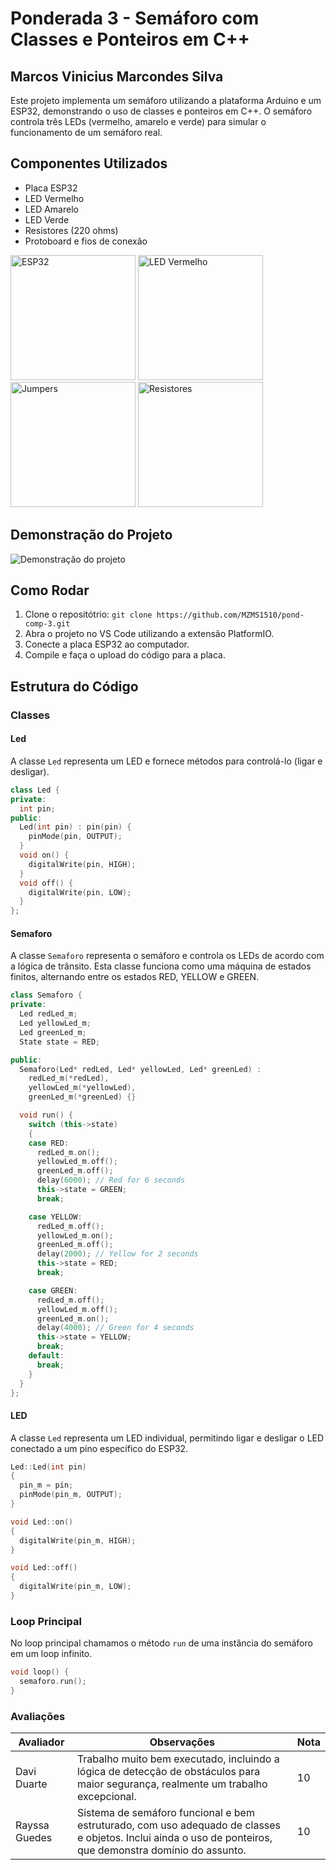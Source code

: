 # Ponderada 3 - Semáforo com Classes e Ponteiros em C++

## Marcos Vinicius Marcondes Silva

Este projeto implementa um semáforo utilizando a plataforma Arduino e um ESP32, demonstrando o uso de classes e ponteiros em C++. O semáforo controla três LEDs (vermelho, amarelo e verde) para simular o funcionamento de um semáforo real.

## Componentes Utilizados

- Placa ESP32
- LED Vermelho
- LED Amarelo
- LED Verde
- Resistores (220 ohms)
- Protoboard e fios de conexão

<img src="https://mm.digikey.com/Volume0/opasdata/d220001/medias/images/425/MFG_ESP32-DEVKITC-VIE.jpg?hidebanner=true" alt="ESP32" width="200" height="200" />

<img src="https://images.tcdn.com.br/img/img_prod/751846/led_difuso_3mm_vermelho_4049_1_650809d5daa4a4b8d0745bd94f5a95ec_20240418035744.jpg" alt="LED Vermelho" width="200" height="200" />

<img src="https://m.media-amazon.com/images/I/71DvlkHeCuL._AC_UF1000,1000_QL80_.jpg" alt="Jumpers" width="200" height="200" />

<img src="https://cdn.awsli.com.br/800x800/468/468162/produto/298521954cf2ed7ff4.jpg" alt="Resistores" width="200" height="200" />

## Demonstração do Projeto

![Demonstração do projeto](./assets/ponderada-semaforo.gif)

## Como Rodar

1. Clone o repositótrio: `git clone https://github.com/MZMS1510/pond-comp-3.git`
2. Abra o projeto no VS Code utilizando a extensão PlatformIO.
3. Conecte a placa ESP32 ao computador.
4. Compile e faça o upload do código para a placa.

## Estrutura do Código

### Classes

#### Led

A classe `Led` representa um LED e fornece métodos para controlá-lo (ligar e desligar).

```cpp
class Led {
private:
  int pin;
public:
  Led(int pin) : pin(pin) {
    pinMode(pin, OUTPUT);
  }
  void on() {
    digitalWrite(pin, HIGH);
  }
  void off() {
    digitalWrite(pin, LOW);
  }
};
```

#### Semaforo

A classe `Semaforo` representa o semáforo e controla os LEDs de acordo com a lógica de trânsito.
Esta classe funciona como uma máquina de estados finitos, alternando entre os estados RED, YELLOW e GREEN.

```cpp
class Semaforo {
private:
  Led redLed_m;
  Led yellowLed_m;
  Led greenLed_m;
  State state = RED;

public:
  Semaforo(Led* redLed, Led* yellowLed, Led* greenLed) :
    redLed_m(*redLed),
    yellowLed_m(*yellowLed),
    greenLed_m(*greenLed) {}

  void run() {
    switch (this->state)
    {
    case RED:
      redLed_m.on();
      yellowLed_m.off();
      greenLed_m.off();
      delay(6000); // Red for 6 seconds
      this->state = GREEN;
      break;

    case YELLOW:
      redLed_m.off();
      yellowLed_m.on();
      greenLed_m.off();
      delay(2000); // Yellow for 2 seconds
      this->state = RED;
      break;

    case GREEN:
      redLed_m.off();
      yellowLed_m.off();
      greenLed_m.on();
      delay(4000); // Green for 4 seconds
      this->state = YELLOW;
      break;
    default:
      break;
    }
  }
};
```

#### LED

A classe `Led` representa um LED individual, permitindo ligar e desligar o LED conectado a um pino específico do ESP32.

```cpp
Led::Led(int pin)
{
  pin_m = pin;
  pinMode(pin_m, OUTPUT);
}

void Led::on()
{
  digitalWrite(pin_m, HIGH);
}

void Led::off()
{
  digitalWrite(pin_m, LOW);
}
```

### Loop Principal

No loop principal chamamos o método `run` de uma instância do semáforo em um loop infinito.

```cpp
void loop() {
  semaforo.run();
}
```

### Avaliações

| Avaliador | Observações | Nota |
| --- | --- | --- |
| Davi Duarte | Trabalho muito bem executado, incluindo a lógica de detecção de obstáculos para maior segurança, realmente um trabalho excepcional. | 10 |
| Rayssa Guedes | Sistema de semáforo funcional e bem estruturado, com uso adequado de classes e objetos. Inclui ainda o uso de ponteiros, que demonstra domínio do assunto. | 10 |